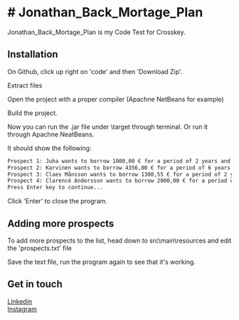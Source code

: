 # # Jonathan_Back_Mortage_Plan

Jonathan_Back_Mortage_Plan is my Code Test for Crosskey.


## Installation

On Github, click up right on 'code' and then 'Download Zip'. 

Extract files

Open the project with a proper compiler (Apachne NetBeans for example)

Build the project.

Now you can run the .jar file under \target through terminal. Or run it through Apachne NeatBeans.

It should show the following:

```bash
Prospect 1: Juha wants to borrow 1000,00 € for a period of 2 years and pay 210,58€ each month 
Prospect 2: Karvinen wants to borrow 4356,00 € for a period of 6 years and pay 107,31€ each month 
Prospect 3: Claes Månsson wants to borrow 1300,55 € for a period of 2 years and pay 470,11€ each month 
Prospect 4: Clarencé Andersson wants to borrow 2000,00 € for a period of 4 years and pay 250,88€ each month 
Press Enter key to continue...
```
Click 'Enter' to close the program.

## Adding more prospects

To add more prospects to the list, head down to src\main\resources and edit the 'prospects.txt' file

Save the text file, run the program again to see that it's working.


## Get in touch
[Linkedin](https://www.linkedin.com/in/jonathan-back-699a26214/)  
[Instagram](https://www.instagram.com/joonathanback/?hl=en)   

